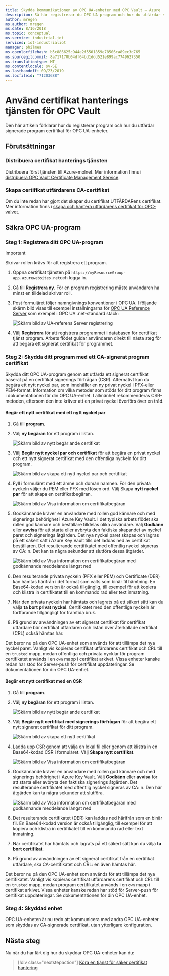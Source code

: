 ```yaml
---
title: Skydda kommunikationen av OPC UA-enheter med OPC Vault – Azure | Microsoft Docs
description: Så här registrerar du OPC UA-program och hur du utfärdar signerade program certifikat för dina OPC UA-enheter med OPC-valvet.
author: mregen
ms.author: mregen
ms.date: 8/16/2018
ms.topic: conceptual
ms.service: industrial-iot
services: iot-industrialiot
manager: philmea
ms.openlocfilehash: b5c886625c944e2f5501859e78506ca89ec3d765
ms.sourcegitcommit: 8a717170b04df64bd1ddd521e899ac7749627350
ms.translationtype: MT
ms.contentlocale: sv-SE
ms.lasthandoff: 09/23/2019
ms.locfileid: "71203688"
---
```

# <a name="use-the-opc-vault-certificate-management-service"></a>Använd certifikat hanterings tjänsten för OPC Vault

Den här artikeln förklarar hur du registrerar program och hur du utfärdar signerade program certifikat för OPC UA-enheter.

## <a name="prerequisites"></a>Förutsättningar

### <a name="deploy-the-certificate-management-service"></a>Distribuera certifikat hanterings tjänsten

Distribuera först tjänsten till Azure-molnet. Mer information finns i [distribuera OPC Vault Certificate Management Service](howto-opc-vault-deploy.md).

### <a name="create-the-issuer-ca-certificate"></a>Skapa certifikat utfärdarens CA-certifikat

Om du inte redan har gjort det skapar du certifikat UTFÄRDARens certifikat. Mer information finns i [skapa och hantera utfärdarens certifikat för OPC-valvet](howto-opc-vault-manage.md).

## <a name="secure-opc-ua-applications"></a>Säkra OPC UA-program

### <a name="step-1-register-your-opc-ua-application"></a>Steg 1: Registrera ditt OPC UA-program 

> [!IMPORTANT]
> Skrivar rollen krävs för att registrera ett program.

1. Öppna certifikat tjänsten på `https://myResourceGroup-app.azurewebsites.net`och logga in.
2. Gå till **Registrera ny**. För en program registrering måste användaren ha minst en tilldelad skrivar roll.
2. Post formuläret följer namngivnings konventioner i OPC UA. I följande skärm bild visas till exempel inställningarna för [OPC UA Reference Server](https://github.com/OPCFoundation/UA-.NETStandard/tree/master/SampleApplications/Workshop/Reference) som exempel i OPC UA .net-standard stack:

   ![Skärm bild av UA-referens Server registrering](media/howto-opc-vault-secure/reference-server-registration.png "Registrering av UA-referens Server")

5. Välj **Registrera** för att registrera programmet i databasen för certifikat tjänst program. Arbets flödet guidar användaren direkt till nästa steg för att begära ett signerat certifikat för programmet.

### <a name="step-2-secure-your-application-with-a-ca-signed-application-certificate"></a>Steg 2: Skydda ditt program med ett CA-signerat program certifikat

Skydda ditt OPC UA-program genom att utfärda ett signerat certifikat baserat på en certifikat signerings förfrågan (CSR). Alternativt kan du begära ett nytt nyckel par, som innehåller en ny privat nyckel i PFX-eller PEM-format. Information om vilka metoder som stöds för ditt program finns i dokumentationen för din OPC UA-enhet. I allmänhet rekommenderas CSR-metoden, eftersom den inte kräver att en privat nyckel överförs över en tråd.

#### <a name="request-a-new-certificate-with-a-new-keypair"></a>Begär ett nytt certifikat med ett nytt nyckel par

1. Gå till **program**.
3. Välj **ny begäran** för ett program i listan.

   ![Skärm bild av nytt begär ande certifikat](media/howto-opc-vault-secure/request-new-certificate.png "Begär nytt certifikat")

3. Välj **Begär nytt nyckel par och certifikat** för att begära en privat nyckel och ett nytt signerat certifikat med den offentliga nyckeln för ditt program.

   ![Skärm bild av skapa ett nytt nyckel par och certifikat](media/howto-opc-vault-secure/generate-new-key-pair.png "Generera nytt nyckel par")

4. Fyll i formuläret med ett ämne och domän namnen. För den privata nyckeln väljer du PEM eller PFX med lösen ord. Välj Skapa **nytt nyckel par** för att skapa en certifikatbegäran.

   ![Skärm bild av Visa information om certifikatbegäran](media/howto-opc-vault-secure/approve-reject.png "Godkänn certifikat")

5. Godkännande kräver en användare med rollen god kännare och med signerings behörighet i Azure Key Vault. I det typiska arbets flödet ska rollen god kännare och beställare tilldelas olika användare. Välj **Godkänn** eller **avvisa** för att starta eller avbryta den faktiska skapandet av nyckel paret och signerings åtgärden. Det nya nyckel paret skapas och lagras på ett säkert sätt i Azure Key Vault tills det laddas ned av certifikat beställaren. Det resulterande certifikatet med offentlig nyckel signeras av CA: n. Det kan ta några sekunder att slutföra dessa åtgärder.

   ![Skärm bild av Visa information om certifikatbegäran med godkännande meddelande längst ned](media/howto-opc-vault-secure/view-key-pair.png "Visa nyckel par")

7. Den resulterande privata nyckeln (PFX eller PEM) och Certificate (DER) kan hämtas härifrån i det format som valts som binär fil hämtning. En Base64-kodad version är också tillgänglig, till exempel för att kopiera och klistra in certifikatet till en kommando rad eller text inmatning. 
8. När den privata nyckeln har hämtats och lagrats på ett säkert sätt kan du välja **ta bort privat nyckel**. Certifikatet med den offentliga nyckeln är fortfarande tillgängligt för framtida bruk.
9. På grund av användningen av ett signerat certifikat för certifikat utfärdare bör certifikat utfärdaren och listan över återkallade certifikat (CRL) också hämtas här.

Det beror nu på den OPC UA-enhet som används för att tillämpa det nya nyckel paret. Vanligt vis kopieras certifikat utfärdarens certifikat och CRL till en `trusted` mapp, medan offentliga och privata nycklar för program certifikatet används i en `own` mapp i certifikat arkivet. Vissa enheter kanske redan har stöd för Server-push för certifikat uppdateringar. Se dokumentationen för din OPC UA-enhet.

#### <a name="request-a-new-certificate-with-a-csr"></a>Begär ett nytt certifikat med en CSR 

1. Gå till **program**.
3. Välj **ny begäran** för ett program i listan.

   ![Skärm bild av nytt begär ande certifikat](media/howto-opc-vault-secure/request-new-certificate.png "Begär nytt certifikat")

3. Välj **Begär nytt certifikat med signerings förfrågan** för att begära ett nytt signerat certifikat för ditt program.

   ![Skärm bild av skapa ett nytt certifikat](media/howto-opc-vault-secure/generate-new-certificate.png "Skapa nytt certifikat")

4. Ladda upp CSR genom att välja en lokal fil eller genom att klistra in en Base64-kodad CSR i formuläret. Välj **Skapa nytt certifikat**.

   ![Skärm bild av Visa information om certifikatbegäran](media/howto-opc-vault-secure/approve-reject-csr.png "Godkänn CSR")

5. Godkännande kräver en användare med rollen god kännare och med signerings behörighet i Azure Key Vault. Välj **Godkänn** eller **avvisa** för att starta eller avbryta den faktiska signerings åtgärden. Det resulterande certifikatet med offentlig nyckel signeras av CA: n. Den här åtgärden kan ta några sekunder att slutföra.

   ![Skärm bild av Visa information om certifikatbegäran med godkännande meddelande längst ned](media/howto-opc-vault-secure/view-cert-csr.png "Visa certifikat")

6. Det resulterande certifikatet (DER) kan laddas ned härifrån som en binär fil. En Base64-kodad version är också tillgänglig, till exempel för att kopiera och klistra in certifikatet till en kommando rad eller text inmatning. 
10. När certifikatet har hämtats och lagrats på ett säkert sätt kan du välja **ta bort certifikat**.
11. På grund av användningen av ett signerat certifikat från en certifikat utfärdare, ska CA-certifikatet och CRL: en även hämtas här.

Det beror nu på den OPC UA-enhet som används för att tillämpa det nya certifikatet. Vanligt vis kopieras certifikat utfärdarens certifikat och CRL till en `trusted` mapp, medan program certifikatet används i en `own` mapp i certifikat arkivet. Vissa enheter kanske redan har stöd för Server-push för certifikat uppdateringar. Se dokumentationen för din OPC UA-enhet.

### <a name="step-4-device-secured"></a>Steg 4: Skyddad enhet

OPC UA-enheten är nu redo att kommunicera med andra OPC UA-enheter som skyddas av CA-signerade certifikat, utan ytterligare konfiguration.

## <a name="next-steps"></a>Nästa steg

Nu när du har lärt dig hur du skyddar OPC UA-enheter kan du:

> [!div class="nextstepaction"]
> [Köra en tjänst för säker certifikat hantering](howto-opc-vault-secure-ca.md)